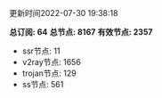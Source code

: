 更新时间2022-07-30 19:38:18

**总订阅: 64**
**总节点: 8167**
**有效节点: 2357**
- ssr节点: 11
- v2ray节点: 1656
- trojan节点: 129
- ss节点: 561
